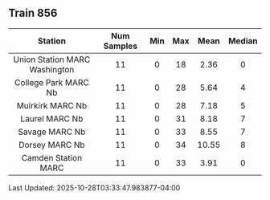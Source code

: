 ## Train 856

| Station | Num Samples | Min | Max | Mean | Median |
| :-----: | :---------: | :-: | :-: | :--: | :----: |
| Union Station MARC Washington | 11 | 0 | 18 | 2.36 | 0 |
| College Park MARC Nb | 11 | 0 | 28 | 5.64 | 4 |
| Muirkirk MARC Nb | 11 | 0 | 28 | 7.18 | 5 |
| Laurel MARC Nb | 11 | 0 | 31 | 8.18 | 7 |
| Savage MARC Nb | 11 | 0 | 33 | 8.55 | 7 |
| Dorsey MARC Nb | 11 | 0 | 34 | 10.55 | 8 |
| Camden Station MARC | 11 | 0 | 33 | 3.91 | 0 |


Last Updated: 2025-10-28T03:33:47.983877-04:00